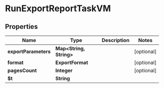 

# RunExportReportTaskVM


## Properties

| Name | Type | Description | Notes |
|------------ | ------------- | ------------- | -------------|
|**exportParameters** | **Map&lt;String, String&gt;** |  |  [optional] |
|**format** | **ExportFormat** |  |  [optional] |
|**pagesCount** | **Integer** |  |  [optional] |
|**$t** | **String** |  |  |



